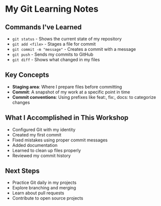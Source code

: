 # My Git Learning Notes

## Commands I've Learned

- `git status` - Shows the current state of my repository
- `git add <file>` - Stages a file for commit
- `git commit -m "message"` - Creates a commit with a message
- `git push` - Sends my commits to GitHub
- `git diff` - Shows what changed in my files

## Key Concepts

- **Staging area**: Where I prepare files before committing
- **Commit**: A snapshot of my work at a specific point in time
- **Commit conventions**: Using prefixes like feat:, fix:, docs: to categorize changes

## What I Accomplished in This Workshop

- Configured Git with my identity
- Created my first commit
- Fixed mistakes using proper commit messages
- Added documentation
- Learned to clean up files properly
- Reviewed my commit history

## Next Steps

- Practice Git daily in my projects
- Explore branching and merging
- Learn about pull requests
- Contribute to open source projects